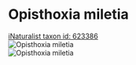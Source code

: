 
Opisthoxia miletia
==================
  
[iNaturalist taxon id: 623386](https://www.inaturalist.org/taxa/623386)  
![Opisthoxia miletia](https://inaturalist-open-data.s3.amazonaws.com/photos/172973936/medium.jpeg)  
![Opisthoxia miletia](https://inaturalist-open-data.s3.amazonaws.com/photos/172973968/medium.jpeg)